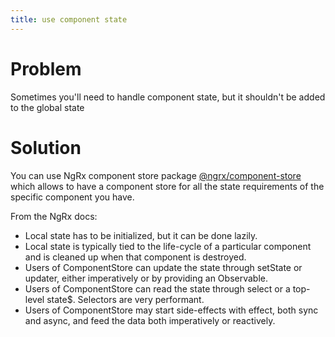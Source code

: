```yaml
---
title: use component state
---
```


# Problem

Sometimes you'll need to handle component state, but it shouldn't be added to the global state

# Solution

You can use NgRx component store package [@ngrx/component-store](https://ngrx.io/guide/component-store) which allows to have a component store for all the state requirements of the specific component you have.

From the NgRx docs:

- Local state has to be initialized, but it can be done lazily.
- Local state is typically tied to the life-cycle of a particular component and is cleaned up when that component is destroyed.
- Users of ComponentStore can update the state through setState or updater, either imperatively or by providing an Observable.
- Users of ComponentStore can read the state through select or a top-level state$. Selectors are very performant.
- Users of ComponentStore may start side-effects with effect, both sync and async, and feed the data both imperatively or reactively.
